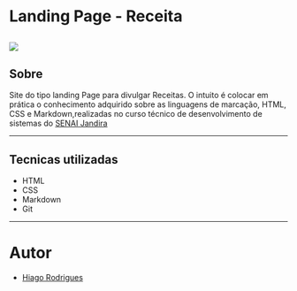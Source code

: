 # Landing Page - Receita

![](./Captura%20de%20Tela%202024-09-04%20às%2016.40.46.png)
---
## Sobre
Site do tipo landing Page para divulgar Receitas.
O intuito é colocar em prática o conhecimento adquirido sobre as linguagens de marcação, HTML, CSS e Markdown,realizadas no curso técnico de desenvolvimento de sistemas do [SENAI Jandira](https://sp.senai.br/unidade/jandira/)

---

## Tecnicas utilizadas
- HTML
- CSS
- Markdown
- Git

---

# Autor
- [Hiago Rodrigues](https://www.linkedin.com/in/hiago-rodrigues-ortolan-8a3507327/)
